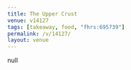 ```yaml
---
title: The Upper Crust
venue: v14127
tags: [takeaway, food, "fhrs:695739"]
permalink: /v/14127/
layout: venue
---
```

null